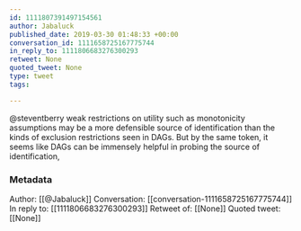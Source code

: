 ```yaml
---
id: 1111807391497154561
author: Jabaluck
published_date: 2019-03-30 01:48:33 +00:00
conversation_id: 1111658725167775744
in_reply_to: 1111806683276300293
retweet: None
quoted_tweet: None
type: tweet
tags:

---
```


@steventberry weak restrictions on utility such as monotonicity assumptions may be a more defensible source of identification than the kinds of exclusion restrictions seen in DAGs. But by the same token, it seems like DAGs can be immensely helpful in probing the source of identification,

### Metadata

Author: [[@Jabaluck]]
Conversation: [[conversation-1111658725167775744]]
In reply to: [[1111806683276300293]]
Retweet of: [[None]]
Quoted tweet: [[None]]

